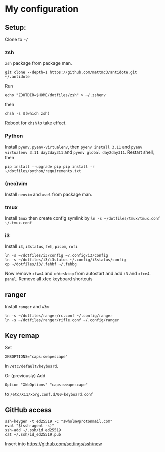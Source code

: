 # My configuration


## Setup:

Clone to `~/`

### zsh

`zsh` package from package man.

`git clone --depth=1 https://github.com/mattmc3/antidote.git ~/.antidote`

Run

`echo "ZDOTDIR=$HOME/dotfiles/zsh" > ~/.zshenv`

then 

`chsh -s $(which zsh)`

Reboot for `chsh` to take effect.

### Python
Install `pyenv`, `pyenv-virtualenv`, then `pyenv install 3.11` and `pyenv virtualenv 3.11 day2day311` and `pyenv global day2day311`.
Restart shell, then
```
pip install --upgrade pip pip install -r ~/dotfiles/python/requirements.txt
```

### (neo)vim
Install `neovim` and `xsel` from package man.

### tmux
Install `tmux` then create config symlink by `ln -s ~/dotfiles/tmux/tmux.conf ~/.tmux.conf`

### i3
Install `i3`, `i3status`, `feh`, `picom`, `rofi`
```
ln -s ~/dotfiles/i3/config ~/.config/i3/config
ln -s ~/dotfiles/i3/i3status ~/.config/i3status/config
cp ~/dotfiles/i3/.fehbf ~/.fehbg
```
Now remove `xfwm4` and `xfdesktop` from autostart and add `i3` and `xfce4-panel`.
Remove all xfce keyboard shortcuts


## ranger
Install `ranger` and `w3m`
```
ln -s ~/dotfiles/ranger/rc.conf ~/.config/ranger
ln -s ~/dotfiles/ranger/rifle.conf ~/.config/ranger
```

## Key remap
Set
```
XKBOPTIONS="caps:swapescape"
```
in `/etc/default/keyboard`.

Or (previously)
Add 
```
Option "XkbOptions" "caps:swapescape"
```
to  `/etc/X11/xorg.conf.d/00-keyboard.conf`

## GitHub access

```
ssh-keygen -t ed25519 -C "swholm@protonmail.com"
eval "$(ssh-agent -s)"
ssh-add ~/.ssh/id_ed25519
cat ~/.ssh/id_ed25519.pub
```
Insert into https://github.com/settings/ssh/new 
